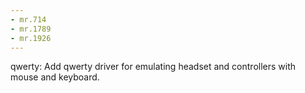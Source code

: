 ```yaml
---
- mr.714
- mr.1789
- mr.1926
---
```


qwerty: Add qwerty driver for emulating headset and controllers with mouse and
keyboard.

